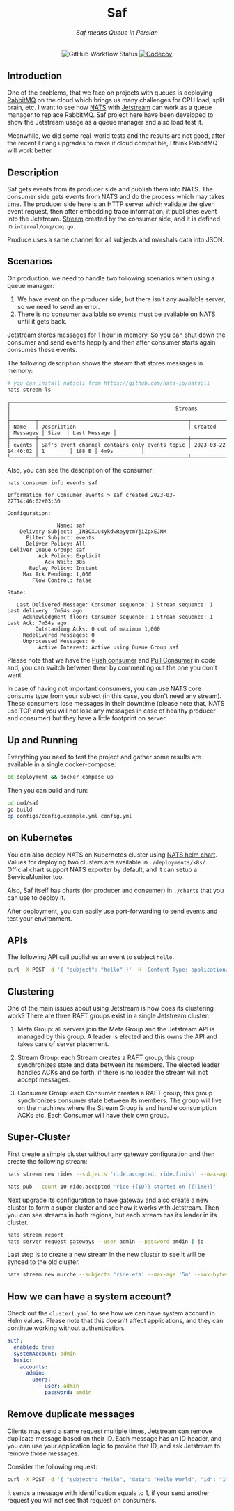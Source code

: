 <h1 align="center">Saf</h1>
<h6 align="center">Saf means Queue in Persian</h6>

<p align="center">
  <img src="https://img.shields.io/github/actions/workflow/status/1995parham/saf/ci.yaml?label=ci&logo=github&style=for-the-badge&branch=main" alt="GitHub Workflow Status" />
  <a href="https://codecov.io/gh/1995parham/saf">
    <img src="https://img.shields.io/codecov/c/gh/1995parham/saf?logo=codecov&style=for-the-badge" alt="Codecov" />
  </a>
</p>

## Introduction

One of the problems, that we face on projects with queues is deploying [RabbitMQ](https://www.rabbitmq.com/) on the cloud which brings us many challenges for CPU load, split brain, etc.
I want to see how [NATS](https://nats.io/) with [Jetstream](https://docs.nats.io/nats-concepts/jetstream) can work as a queue manager to replace RabbitMQ.
Saf project here have been developed to show the Jetstream usage as a queue manager and also load test it.

Meanwhile, we did some real-world tests and the results are not good, after the recent Erlang upgrades to make it cloud compatible,
I think RabbitMQ will work better.

## Description

Saf gets events from its producer side and publish them into NATS.
The consumer side gets events from NATS and do the process which may takes time.
The producer side here is an HTTP server which validate the given event request, then
after embedding trace information, it publishes event into the Jetstream.
[Stream](https://docs.nats.io/nats-concepts/jetstream/streams) created by the consumer side, and it is defined in `internal/cmq/cmq.go`.

Produce uses a same channel for all subjects and marshals data into JSON.

## Scenarios

On production, we need to handle two following scenarios when using a queue manager:

1. We have event on the producer side, but there isn't any available server, so we need to send an error.
2. There is no consumer available so events must be available on NATS until it gets back.

Jetstream stores messages for 1 hour in memory. So you can shut down the consumer
and send events happily and then after consumer starts again consumes these events.

The following description shows the stream that stores messages in memory:

```bash
# you can install natscli from https://github.com/nats-io/natscli
nats stream ls
```

```
╭─────────────────────────────────────────────────────────────────────────────────────────────────────────────────╮
│                                                     Streams                                                     │
├────────┬────────────────────────────────────────────────┬─────────────────────┬──────────┬───────┬──────────────┤
│ Name   │ Description                                    │ Created             │ Messages │ Size  │ Last Message │
├────────┼────────────────────────────────────────────────┼─────────────────────┼──────────┼───────┼──────────────┤
│ events │ Saf's event channel contains only events topic │ 2023-03-22 14:46:02 │ 1        │ 188 B │ 4m9s         │
╰────────┴────────────────────────────────────────────────┴─────────────────────┴──────────┴───────┴──────────────╯
```

Also, you can see the description of the consumer:

```bash
nats consumer info events saf
```

```
Information for Consumer events > saf created 2023-03-22T14:46:02+03:30

Configuration:

                Name: saf
    Delivery Subject: _INBOX.u4ykdwReyQtmYjiZpxEJNM
      Filter Subject: events
      Deliver Policy: All
 Deliver Queue Group: saf
          Ack Policy: Explicit
            Ack Wait: 30s
       Replay Policy: Instant
     Max Ack Pending: 1,000
        Flow Control: false

State:

   Last Delivered Message: Consumer sequence: 1 Stream sequence: 1 Last delivery: 7m54s ago
     Acknowledgment floor: Consumer sequence: 1 Stream sequence: 1 Last Ack: 7m54s ago
         Outstanding Acks: 0 out of maximum 1,000
     Redelivered Messages: 0
     Unprocessed Messages: 0
          Active Interest: Active using Queue Group saf
```

Please note that we have the [Push consumer](https://natsbyexample.com/examples/jetstream/push-consumer/go)
and [Pull Consumer](https://natsbyexample.com/examples/jetstream/pull-consumer/go) in code and,
you can switch between them by commenting out the one you don't want.

In case of having not important consumers, you can use NATS core consume type from your subject
(in this case, you don't need any stream). These consumers lose messages in their downtime
(please note that, NATS use TCP and you will not lose any messages in case of healthy producer and consumer)
but they have a little footprint on server.

## Up and Running

Everything you need to test the project and gather some results are available
in a single docker-compose:

```bash
cd deployment && docker compose up
```

Then you can build and run:

```bash
cd cmd/saf
go build
cp configs/config.example.yml config.yml
```

## on Kubernetes

You can also deploy NATS on Kubernetes cluster using [NATS helm chart](https://github.com/nats-io/k8s).
Values for deploying two clusters are available in `./deployments/k8s/`.
Official chart support NATS exporter by default, and it can setup a ServiceMonitor too.

Also, Saf itself has charts (for producer and consumer) in `./charts` that you
can use to deploy it.

After deployment, you can easily use port-forwarding to send events and test your environment.

## APIs

The following API call publishes an event to subject `hello`.

```bash
curl -X POST -d '{ "subject": "hello" }' -H 'Content-Type: application/json' http://127.0.0.1:1378/api/event
```

## Clustering

One of the main issues about using Jetstream is how does its clustering work?
There are three RAFT groups exist in a single Jetstream cluster:

1. Meta Group: all servers join the Meta Group and the Jetstream API is managed by this group.
   A leader is elected and this owns the API and takes care of server placement.

2. Stream Group: each Stream creates a RAFT group, this group synchronizes state and data between its members.
   The elected leader handles ACKs and so forth, if there is no leader the stream will not accept messages.

3. Consumer Group: each Consumer creates a RAFT group, this group synchronizes consumer state between its members.
   The group will live on the machines where the Stream Group is and handle consumption ACKs etc. Each Consumer will have their own group.

## Super-Cluster

First create a simple cluster without any gateway configuration and then create the following stream:

```bash
nats stream new rides --subjects 'ride.accepted, ride.finish' --max-age '5m' --max-bytes '10m' --replicas 2 --storage memory --retention limits --discard old

nats pub --count 10 ride.accepted 'ride {{ID}} started on {{Time}}'
```

Next upgrade its configuration to have gateway and also create a new cluster to form a super cluster and see how it works with Jetstream.
Then you can see streams in both regions, but each stream has its leader in its cluster.

```bash
nats stream report
nats server request gateways --user admin --password amdin | jq
```

Last step is to create a new stream in the new cluster to see it will be synced to the old cluster.

```bash
nats stream new murche --subjects 'ride.eta' --max-age '5m' --max-bytes '10m' --replicas 2 --storage memory --retention limits --discard old
```

## How we can have a system account?

Check out the `cluster1.yaml` to see how we can have system account in Helm values.
Please note that this doesn't affect applications, and they can continue working without authentication.

```yaml
auth:
  enabled: true
  systemAccount: admin
  basic:
    accounts:
      admin:
        users:
          - user: admin
            password: amdin
```

## Remove duplicate messages

Clients may send a same request multiple times, Jetstream can remove duplicate message based on their ID.
Each message has an ID header, and you can use your application logic to provide that ID, and ask Jetstream
to remove those messages.

Consider the following request:

```bash
curl -X POST -d '{ "subject": "hello", "data": "Hello World", "id": "1" }' -H 'Content-Type: application/json' http://127.0.0.1:1378/api/event
```

It sends a message with identification equals to 1, if your send another request you will not see that request on consumers.
